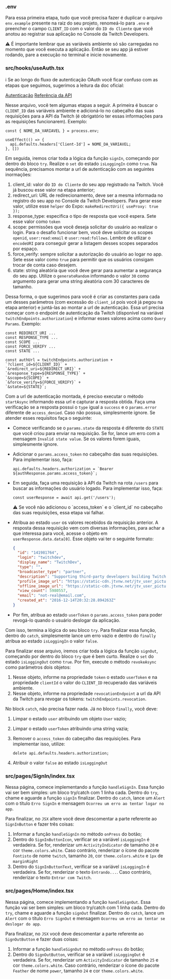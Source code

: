 ### .env

Para essa primeira etapa, tudo que você precisa fazer é duplicar o arquivo `env.example` presente na raiz do seu projeto, renomeá-lo para `.env` e preencher o campo `CLIENT_ID` com o valor do `ID do Cliente` que você anotou ao registrar sua aplicação no Console da Twitch Developers.

<aside>
⚠️ É importante lembrar que as variáveis ambiente só são carregadas no momento que você executa a aplicação. Então se seu app já estiver rodando, pare a execução no terminal e inicie novamente.

</aside>

### src/hooks/useAuth.tsx

<aside>
ℹ️ Se ao longo do fluxo de autenticação OAuth você ficar confuso com as etapas que seguimos, sugerimos a leitura da doc oficial:

[Autenticação](https://dev.twitch.tv/docs/authentication)
[Referência da API](https://dev.twitch.tv/docs/api)

</aside>

Nesse arquivo, você tem algumas etapas a seguir. A primeira é buscar o `CLIENT_ID` das variáveis ambiente e adicioná-lo no cabeçalho das suas requisições para a API da Twitch (é obrigatório ter essas informações para as requisições funcionarem). Exemplo:

```tsx
const { NOME_DA_VARIAVEL } = process.env;

useEffect(() => {
  api.defaults.headers['Client-Id'] = NOME_DA_VARIAVEL;
}, [])
```

Em seguida, iremos criar toda a lógica da função `signIn`, começando por dentro do bloco `try`. Realize o `set` do estado `isLoggingIn` como `true`. Na sequência, precisamos montar a url de autenticação com as seguintes inormações:

1. client_id: valor do `ID do Cliente` do seu app registrado na Twitch. Você já buscou esse valor na etapa anterior;
2. redirect_uri: URL de redirecionamento, deve ser a mesma informada no registro do seu app no Console da Twitch Developers. Para gerar esse valor, utilize esse `helper` do Expo: `makeRedirectUri({ useProxy: true });`
3. response_type: especifica o tipo de resposta que você espera. Sete esse valor como `token`
4. scope: permissões que você deseja solicitar do usuário ao realizar o login. Para o desafio funcionar bem, você deve solicitar os scopes `openid`, `user:read:email` e `user:read:follows`. Lembre de utlizar o `encodeURI` para conseguir gerar a listagem desses scopes separados por espaço.
5. force_verify: sempre solicitar a autorização do usuário ao logar no app. Sete esse valor como `true` para permitir que os usuários consigam trocar de conta caso desejem.
6. state: string aleatória que você deve gerar para aumentar a segurança do seu app. Utilize o `generateRandom` informando o valor `30` como argumento para gerar uma string aleatória com 30 caracteres de tamanho.

Dessa forma, o que sugerimos para você é criar as constantes para cada um desses parâmetros (com excessão do `client_id` pois você já pegou na etapa anterior) e juntá-las ao montar a url de autenticação. Essa url precisa começar com o endpoint de autenticação da Twitch (disponível na variável `twitchEndpoints.authorization`) e informar esses valores acima como `Query Params`. Exemplo:

```tsx
const REDIRECT_URI ...
const RESPONSE_TYPE ...
const SCOPE ...
const FORCE_VERIFY ...
const STATE ...

const authUrl = twitchEndpoints.authorization + 
`?client_id=${CLIENT_ID}` + 
`&redirect_uri=${REDIRECT_URI}` + 
`&response_type=${RESPONSE_TYPE}` + 
`&scope=${SCOPE}` + 
`&force_verify=${FORCE_VERIFY}` +
`&state=${STATE}`;
```

Com a url de autenticação montada, é preciso executar o método `startAsync` informando essa url e capturar a resposta obtida. Faça uma verificação se a resposta possui o `type` igual a `success` e o `params.error` diferente de `access_denied`. Caso não possua, simplesmente ignore. Se atender esses requisitos faça o seguinte:

- Comece verificando se o `params.state` da resposta é diferente do `STATE` que você criou para enviar na requisição. Se for, lance um erro com a mensagem `Invalid state value`. Se os valores forem iguais, simplesmente ignore.
- Adicionar o `params.access_token` no cabeçalho das suas requisições. Para implementar isso, faça:
    
    ```tsx
    api.defaults.headers.authorization = `Bearer ${authResponse.params.access_token}`;
    ```
    
- Em seguida, faça uma requisição à API da Twitch na rota `/users` para buscar as informações do usuário logado. Para implementar isso, faça:
    
    ```tsx
    const userResponse = await api.get('/users');
    ```
    
    <aside>
    ⚠️ Se você não adicionou o `access_token` e o `client_id` no cabeçalho das suas requisições, essa etapa vai falhar.
    
    </aside>
    
- Atribua ao estado `user` os valores recebidos da requisição anterior. A resposta dessa requisição vem com diversas informações, para achar a que interessa para você, acesse o objeto em `userResponse.data.data[0]`. Esse objeto vai ter o seguinte formato:
    
    ```json
    {
      "id": "141981764",
      "login": "twitchdev",
      "display_name": "TwitchDev",
      "type": "",
      "broadcaster_type": "partner",
      "description": "Supporting third-party developers building Twitch integrations from chatbots to game integrations.",
      "profile_image_url": "https://static-cdn.jtvnw.net/jtv_user_pictures/8a6381c7-d0c0-4576-b179-38bd5ce1d6af-profile_image-300x300.png",
      "offline_image_url": "https://static-cdn.jtvnw.net/jtv_user_pictures/3f13ab61-ec78-4fe6-8481-8682cb3b0ac2-channel_offline_image-1920x1080.png",
      "view_count": 5980557,
      "email": "not-real@email.com",
      "created_at": "2016-12-14T20:32:28.894263Z"
    }
    ```
    
- Por fim, atribua ao estado `userToken` o `params.access_token` para poder revogá-lo quando o usuário deslogar da aplicação.

Com isso, termina a lógica do seu bloco `try`.  Para finalizar essa função, dentro do `catch`, simplesmente lance um erro vazio e dentro do `finally` atribua ao estado `isLoggingIn` o valor `false`.

Para finalizar esse arquivo, iremos criar toda a lógica da função `signOut`, começando por dentro do bloco `try` que é bem curto. Realize o `set` do estado `isLoggingOut` como `true`. Por fim, execute o método `revokeAsync` como parâmetros dois objetos:

1. Nesse objeto, informe na propriedade `token` o estado `userToken` e na propriedade `clientId` o valor do `CLIENT_ID` recuperado das variáveis ambiente.
2. Nesse objeto, informe na propriedade `revocationEndpoint` a url da API da Twitch para revogar os tokens: `twitchEndpoints.revocation`.

No block `catch`, não precisa fazer nada. Já no bloco `finally`, você deve:

1. Limpar o estado `user` atribuindo um objeto `User` vazio;
2. Limpar o estado `userToken` atribuindo uma string vazia;
3. Remover o `access_token` do cabeçalho das requisições. Para implementar isso, utilize:
    
    ```tsx
    delete api.defaults.headers.authorization;
    ```
    
4. Atribuir o valor `false` ao estado `isLoggingOut`

### src/pages/SignIn/index.tsx

Nessa página, comece implementando a função `handleSignIn`. Essa função vai ser bem simples: um bloco try/catch com 1 linha cada. Dentro do `try`, chame e aguarde a função `signIn` finalizar. Dentro do `catch`, lance um `Alert` com o título `Erro SignIn` e mensagem `Ocorreu um erro ao tentar logar no app`.

Para finalizar, no `JSX` altere você deve descomentar a parte referente ao `SignInButton` e fazer três coisas:

1. Informar a função `handleSignIn` no método `onPress` do botão;
2. Dentro do `SignInButtonIcon`, verificar se a variável `isLoggingIn` é verdadeira. Se for, renderizar um `ActivityIndicator` de tamanho `20` e cor `theme.colors.white`. Caso contrário, renderizar o ícone do pacote `Fontisto` de nome `twitch`, tamanho `20`, cor `theme.colors.white` e `1px` de `marginRight`
3. Dentro do `SignInButtonText`, verificar se a variável `isLoggingIn` é verdadeira. Se for, renderizar o texto `Entrando...`. Caso contrário, renderizar o texto `Entrar com Twitch`.

### src/pages/Home/index.tsx

Nessa página, comece implementando a função `handleSignOut`. Essa função vai ser bem simples: um bloco try/catch com 1 linha cada. Dentro do `try`, chame e aguarde a função `signOut` finalizar. Dentro do `catch`, lance um `Alert` com o título `Erro SignOut` e mensagem `Ocorreu um erro ao tentar se deslogar do app`.

Para finalizar, no `JSX` você deve descomentar a parte referente ao `SignOutButton` e fazer duas coisas:

1. Informar a função `handleSignOut` no método `onPress` do botão;
2. Dentro do `SignOutButton`, verificar se a variável `isLoggingOut` é verdadeira. Se for, renderizar um `ActivityIndicator` de tamanho `25` e cor `theme.colors.white`. Caso contrário, renderizar o ícone do pacote `Feather` de nome `power`, tamanho `24` e cor `theme.colors.white`.